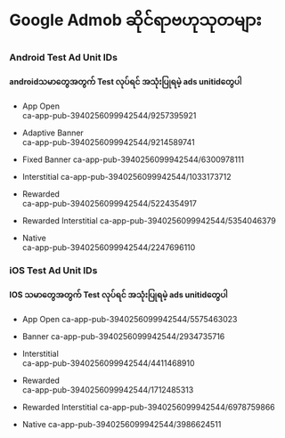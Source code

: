 # Google Admob ဆိုင်ရာဗဟုသုတများ

### Android Test Ad Unit IDs
#### androidသမာတွေအတွက် Test လုပ်ရင် အသုံးပြုရမဲ့ ads unitidတွေပါ

* App Open	
ca-app-pub-3940256099942544/9257395921

* Adaptive Banner	
ca-app-pub-3940256099942544/9214589741

* Fixed Banner
	ca-app-pub-3940256099942544/6300978111

* Interstitial
	ca-app-pub-3940256099942544/1033173712

* Rewarded	
ca-app-pub-3940256099942544/5224354917

* Rewarded Interstitial	
ca-app-pub-3940256099942544/5354046379

* Native	
ca-app-pub-3940256099942544/2247696110


### iOS Test Ad Unit IDs
#### IOS သမာတွေအတွက် Test လုပ်ရင် အသုံးပြုရမဲ့ ads unitidတွေပါ

* App Open
	ca-app-pub-3940256099942544/5575463023

* Banner
	ca-app-pub-3940256099942544/2934735716

* Interstitial	
  ca-app-pub-3940256099942544/4411468910

* Rewarded	
  ca-app-pub-3940256099942544/1712485313

* Rewarded Interstitial	
  ca-app-pub-3940256099942544/6978759866

* Native
	ca-app-pub-3940256099942544/3986624511


